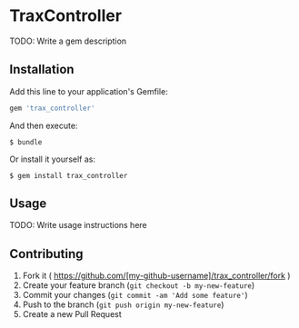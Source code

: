 # TraxController

TODO: Write a gem description

## Installation

Add this line to your application's Gemfile:

```ruby
gem 'trax_controller'
```

And then execute:

    $ bundle

Or install it yourself as:

    $ gem install trax_controller

## Usage

TODO: Write usage instructions here

## Contributing

1. Fork it ( https://github.com/[my-github-username]/trax_controller/fork )
2. Create your feature branch (`git checkout -b my-new-feature`)
3. Commit your changes (`git commit -am 'Add some feature'`)
4. Push to the branch (`git push origin my-new-feature`)
5. Create a new Pull Request
